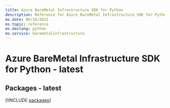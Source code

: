 ```yaml
---
title: Azure BareMetal Infrastructure SDK for Python
description: Reference for Azure BareMetal Infrastructure SDK for Python
ms.date: 06/16/2025
ms.topic: reference
ms.devlang: python
ms.service: baremetalinfrastructure
---
```

# Azure BareMetal Infrastructure SDK for Python - latest
## Packages - latest
[!INCLUDE [packages](baremetal-infrastructure-index.md)]